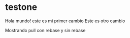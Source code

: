 # testone
Hola mundo! este es mi primer cambio
Este es otro cambio

Mostrando pull con rebase y sin rebase
